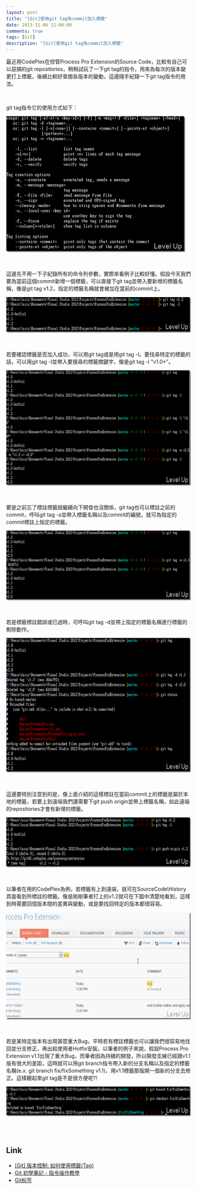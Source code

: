 ```yaml
---
layout: post
title: "[Git]使用git tag為commit加入標籤"
date: 2013-11-06 12:00:00
comments: true
tags: [Git]
description: "[Git]使用git tag為commit加入標籤"
---
```

<p>最近用CodePlex在控管Process Pro Extension的Source Code，比較有自己可以惡搞的git repositories，稍稍試玩了一下git tag的指令，用來為每次的版本變更打上標籤，後續比較好查閱各版本的變動，這邊隨手紀錄一下git tag指令的用法。</p>  <p> </p>  <p>git tag指令它的使用方式如下：</p>  <p><img style="border-top: 0px; border-right: 0px; border-bottom: 0px; border-left: 0px" border="0" alt="image" src="\images\posts\bf64055e-dcdb-4bf4-befa-f41ce0e0f0a2\image14_thumb.png" width="489" height="370" /></a></p>  <p> </p>  <p>這邊先不用一下子紀錄所有的命令列參數，實際來看例子比較好懂。假設今天我們要為當前這個commit新增一個標籤，可以直接下git tag並帶入要新增的標籤名稱，像是git tag v1.2，指定的標籤名稱就會被加在當前的commit上。</p>  <p><a href="http://files.dotblogs.com.tw/larrynung/1303/5205954603ec_14B07/image_2.png"><img style="border-top: 0px; border-right: 0px; border-bottom: 0px; border-left: 0px" border="0" alt="image" src="\images\posts\bf64055e-dcdb-4bf4-befa-f41ce0e0f0a2\image_thumb.png" width="626" height="97" /></a> </p>  <p> </p>  <p>若要確認標籤是否加入成功，可以用git tag或是用git tag -l。要找尋特定的標籤的話，可以用git tag -l並帶入要搜尋的標籤關鍵字，像是git tag -l "v1.0*"。</p>  <p><a href="http://files.dotblogs.com.tw/larrynung/1303/5205954603ec_14B07/image17.png"><img style="border-top: 0px; border-right: 0px; border-bottom: 0px; border-left: 0px" border="0" alt="image" src="\images\posts\bf64055e-dcdb-4bf4-befa-f41ce0e0f0a2\image17_thumb.png" width="644" height="314" /></a> </p>  <p> </p>  <p>要是之前忘了標註標籤就繼續向下開發也沒關係，git tag也可以標註之前的commit，呼叫git tag -a並帶入標籤名稱以及commit的編號，就可為指定的commit標註上指定的標籤。</p>  <p><a href="http://files.dotblogs.com.tw/larrynung/1303/5205954603ec_14B07/image20.png"><img style="border-top: 0px; border-right: 0px; border-bottom: 0px; border-left: 0px" border="0" alt="image" src="\images\posts\bf64055e-dcdb-4bf4-befa-f41ce0e0f0a2\image20_thumb.png" width="644" height="190" /></a> </p>  <p> </p>  <p>若是標籤標註錯誤或已過時，可呼叫git tag -d並帶上指定的標籤名稱進行標籤的刪除動作。</p>  <p><a href="http://files.dotblogs.com.tw/larrynung/1303/5205954603ec_14B07/image26.png"><img style="border-top: 0px; border-right: 0px; border-bottom: 0px; border-left: 0px" border="0" alt="image" src="\images\posts\bf64055e-dcdb-4bf4-befa-f41ce0e0f0a2\image26_thumb.png" width="644" height="366" /></a> </p>  <p> </p>  <p>這邊要特別注意到的是，像上面介紹的這樣標註在當前commit上的標籤是屬於本地的標籤，若要上到遠端我們還需要下git push origin並帶上標籤名稱，如此遠端的repositories才會有新增的標籤。</p>  <p><a href="http://files.dotblogs.com.tw/larrynung/1303/5205954603ec_14B07/image3.png"><img style="border-top: 0px; border-right: 0px; border-bottom: 0px; border-left: 0px" border="0" alt="image" src="\images\posts\bf64055e-dcdb-4bf4-befa-f41ce0e0f0a2\image3_thumb.png" width="644" height="136" /></a> </p>  <p> </p>  <p>以筆者在用的CodePlex為例，若標籤有上到遠端，就可在SourceCode\History頁面看到所標註的標籤。像是剛剛筆者打上的v1.2就可在下圖中清楚地看到，這樣到時需要回憶版本間的差異與變動，或是要找回特定的版本都很容易。</p>  <p><a href="http://files.dotblogs.com.tw/larrynung/1303/5205954603ec_14B07/image6.png"><img style="border-top: 0px; border-right: 0px; border-bottom: 0px; border-left: 0px" border="0" alt="image" src="\images\posts\bf64055e-dcdb-4bf4-befa-f41ce0e0f0a2\image6_thumb.png" width="644" height="292" /></a> </p>  <p> </p>  <p>若是某特定版本有出現甚麼重大Bug，平時若有標註標籤也可以讓我們很容易地找回並分支修正，再出給使用者Hotfix安裝。以筆者的例子來說，假設Process Pro Extension v1.1出現了重大Bug，而筆者因為持續的開發，所以開發支線已經跟v1.1版有很大的差距，這時就可以用git branch指令帶入新的分支名稱以及指定的標籤名稱(e.x. git branch fix/fixSomething v1.1)，用v1.1標籤那版開一個新的分支去修正。這樣聽起來git tag是不是很方便呢?!</p>  <p><a href="http://files.dotblogs.com.tw/larrynung/1303/5205954603ec_14B07/image35.png"><img style="border-top: 0px; border-right: 0px; border-bottom: 0px; border-left: 0px" border="0" alt="image" src="\images\posts\bf64055e-dcdb-4bf4-befa-f41ce0e0f0a2\image35_thumb.png" width="644" height="81" /></a> </p>  <p> </p>  <h2>Link</h2>  <ul>   <li><a href="http://blog.wu-boy.com/2010/11/git-%E7%89%88%E6%9C%AC%E6%8E%A7%E5%88%B6-%E5%A6%82%E4%BD%95%E4%BD%BF%E7%94%A8%E6%A8%99%E7%B1%A4tag/" target="_blank">[Git] 版本控制: 如何使用標籤(Tag)</a> </li>    <li><a href="http://blog.longwin.com.tw/2009/05/git-learn-initial-command-2009/" target="_blank">Git 初學筆記 - 指令操作教學</a></li>    <li><a href="http://gitbook.liuhui998.com/3_7.html" target="_blank">Git标签</li> </ul>